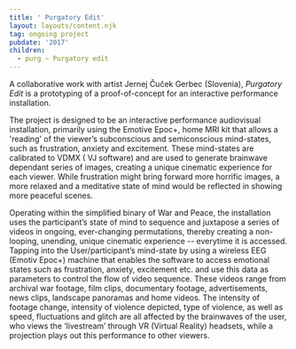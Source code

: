 ```yaml
---
title: ' Purgatory Edit'
layout: layouts/content.njk
tag: ongoing project
pubdate: '2017'
children:
  - purg ~ Purgatory edit
---
```

A collaborative work with artist Jernej Čuček Gerbec (Slovenia), _Purgatory
Edit_ is a prototyping of a proof-of-concept for an interactive performance
installation.

The project is designed to be an interactive performance audiovisual
installation, primarily using the Emotive Epoc+, home MRI kit that allows a
'reading' of the viewer’s subconscious and semiconscious mind-states, such as
frustration, anxiety and excitement. These mind-states are calibrated to VDMX
( VJ software) and are used to generate brainwave dependant series of images,
creating a unique cinematic experience for each viewer. While frustration
might bring forward more horrific images, a more relaxed and a meditative
state of mind would be reflected in showing more peaceful scenes.

Operating within the simplified binary of War and Peace, the installation uses the participant’s state of mind to sequence and juxtapose a series of videos in ongoing, ever-changing permutations, thereby creating a non-looping, unending, unique cinematic experience -- everytime it is accessed. Tapping into the User/participant’s mind-state by using a wireless EEG (Emotiv Epoc+) machine that enables the software to access emotional states such as frustration, anxiety, excitement etc. and use this data as parameters to control the flow of video sequence. These videos range from archival war footage, film clips, documentary footage, advertisements, news clips, landscape panoramas and home videos. The intensity of footage change, intensity of violence depicted, type of violence, as well as speed, fluctuations and glitch are all affected by the brainwaves of the user, who views the ‘livestream’ through VR (Virtual Reality) headsets, while a projection plays out this performance to other viewers.

